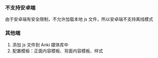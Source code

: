 ### 不支持安卓端
由于安卓端有安全限制，不允许加载本地 js 文件，所以安卓端不支持离线模式

### 其他端
1. 添加 js 文件到 Anki 媒体库中
2. 配置模板：正面内容模板、背面内容模板、样式

